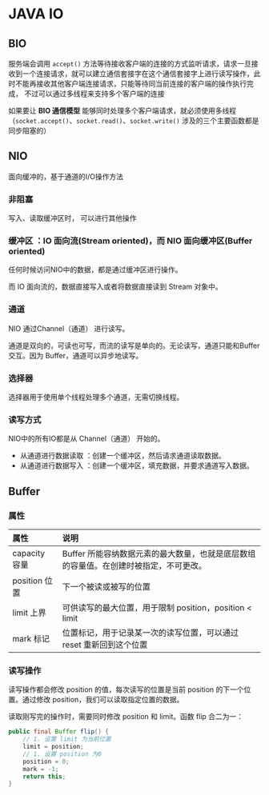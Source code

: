 # JAVA IO

## BIO

服务端会调用 `accept()` 方法等待接收客户端的连接的方式监听请求，请求一旦接收到一个连接请求，就可以建立通信套接字在这个通信套接字上进行读写操作，此时不能再接收其他客户端连接请求，只能等待同当前连接的客户端的操作执行完成， 不过可以通过多线程来支持多个客户端的连接

如果要让 **BIO 通信模型** 能够同时处理多个客户端请求，就必须使用多线程（`socket.accept()`、`socket.read()`、`socket.write()` 涉及的三个主要函数都是同步阻塞的）



## NIO

面向缓冲的，基于通道的I/O操作方法

### 非阻塞

写入、读取缓冲区时， 可以进行其他操作

### 缓冲区 ：IO 面向流(Stream oriented)，而 NIO 面向缓冲区(Buffer oriented)

任何时候访问NIO中的数据，都是通过缓冲区进行操作。

而 IO 面向流的，数据直接写入或者将数据直接读到 Stream 对象中。

### 通道

NIO 通过Channel（通道） 进行读写。

通道是双向的，可读也可写，而流的读写是单向的。无论读写，通道只能和Buffer交互。因为 Buffer，通道可以异步地读写。

### 选择器

选择器用于使用单个线程处理多个通道，无需切换线程。

### 读写方式

NIO中的所有IO都是从 Channel（通道） 开始的。

- 从通道进行数据读取 ：创建一个缓冲区，然后请求通道读取数据。
- 从通道进行数据写入 ：创建一个缓冲区，填充数据，并要求通道写入数据。



## Buffer

### 属性

| 属性          | 说明                                                         |
| :------------ | :----------------------------------------------------------- |
| capacity 容量 | Buffer 所能容纳数据元素的最大数量，也就是底层数组的容量值。在创建时被指定，不可更改。 |
| position 位置 | 下一个被读或被写的位置                                       |
| limit 上界    | 可供读写的最大位置，用于限制 position，position < limit      |
| mark 标记     | 位置标记，用于记录某一次的读写位置，可以通过 reset 重新回到这个位置 |

### 读写操作

读写操作都会修改 position 的值，每次读写的位置是当前 position 的下一个位置。通过修改 position，我们可以读取指定位置的数据。

读取刚写完的操作时，需要同时修改 position 和 limit。函数 flip 合二为一：

```java
public final Buffer flip() {
    // 1. 设置 limit 为当前位置
    limit = position;
    // 1. 设置 position 为0
    position = 0;
    mark = -1;
    return this;
}
```

